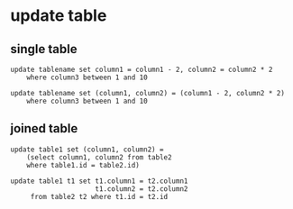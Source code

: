 # update table

## single table

    update tablename set column1 = column1 - 2, column2 = column2 * 2
        where column3 between 1 and 10

    update tablename set (column1, column2) = (column1 - 2, column2 * 2)
        where column3 between 1 and 10

## joined table

    update table1 set (column1, column2) =
        (select column1, column2 from table2
        where table1.id = table2.id)

    update table1 t1 set t1.column1 = t2.column1
                         t1.column2 = t2.column2
         from table2 t2 where t1.id = t2.id
